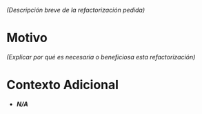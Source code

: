 *(Descripción breve de la refactorización pedida)*

# Motivo

*(Explicar por qué es necesaria o beneficiosa esta refactorización)*

# Contexto Adicional

* ***N/A***